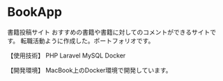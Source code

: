 # BookApp
書籍投稿サイト
おすすめの書籍や書籍に対してのコメントができるサイトです。
転職活動ように作成した。ポートフォリオです。

【使用技術】
PHP
Laravel
MySQL
Docker

【開発環境】
MacBook上のDocker環境で開発しています。
